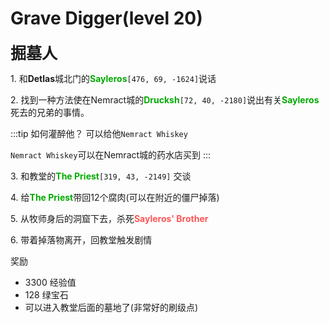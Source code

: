 # Grave Digger(level 20)
<span style="font-size: 25px;">**掘墓人**</span>

<span class="stage-index">1.</span> 和**Detlas**城北门的<font color=00AA00>**Sayleros**</font>`[476, 69, -1624]`说话

<span class="stage-index">2.</span> 找到一种方法使在Nemract城的<font color=00AA00>**Drucksh**</font>`[72, 40, -2180]`说出有关<font color=00AA00>**Sayleros**</font>死去的兄弟的事情。

:::tip 如何灌醉他？
可以给他`Nemract Whiskey`

`Nemract Whiskey`可以在Nemract城的药水店买到
:::

<span class="stage-index">3.</span> 和教堂的<font color=00AA00>**The Priest**</font>`[319, 43, -2149]` 交谈

<span class="stage-index">4.</span> 给<font color=00AA00>**The Priest**</font>带回12个腐肉(可以在附近的僵尸掉落)

<span class="stage-index">5.</span> 从牧师身后的洞窟下去，杀死<font color=FF5555>**Sayleros' Brother**</font>


<span class="stage-index">6.</span> 带着掉落物离开，回教堂触发剧情

奖励

+ 3300 经验值 
+ 128 绿宝石
+ 可以进入教堂后面的墓地了(非常好的刷级点)